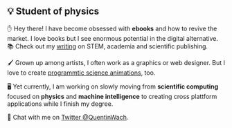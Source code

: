 ## :bulb: Student of physics

<!-- showcase GIF of science animations -->

:hand: Hey there! I have become obsessed with **ebooks** and how to revive the market. I love books but I see enormous potential in the digital alternative. :books: Check out my [writing](https://quentinwach.substack.com/) on STEM, academia and scientific publishing.

🖌 Grown up among artists, I often work as a graphics or web designer. But I love to create [programmtic science animations](https://github.com/QuentinWach/Animating-Science), too.

🖥 Yet currently, I am working on slowly moving from **scientific computing** focused on **physics** and **machine intelligence** to creating cross plattform applications while I finish my degree.

<!-- :question: -->
💬 Chat with me on [Twitter @QuentinWach](https://twitter.com/QuentinWach).
